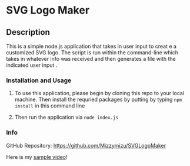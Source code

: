 # SVG Logo Maker

## Description

This is a simple node.js application that takes in user input to creat e a customized SVG logo. The script is run within the command-line which takes in whatever info was received and then generates a file with the indicated user input .

### Installation and Usage
    
1. To use this application, please begin by cloning this repo to your local machine. Then install the requried packages by putting by typing ```npm install``` in this command line

2. Then run the application via ```node index.js```

### Info


GitHub Repository: https://github.com/Mizzymizu/SVGLogoMaker

Here is my [sample video](https://www.youtube.com/watch?v=ND5MoECJXEo)!
